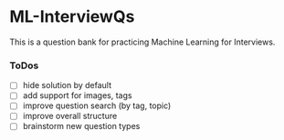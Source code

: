 # ML-InterviewQs
This is a question bank for practicing Machine Learning for Interviews.

### ToDos

- [ ] hide solution by default
- [ ] add support for images, tags
- [ ] improve question search (by tag, topic)
- [ ] improve overall structure
- [ ] brainstorm new question types
